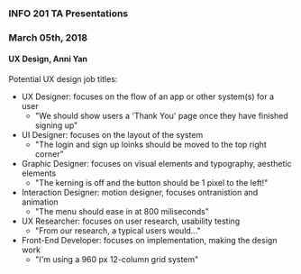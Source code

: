 ### INFO 201 TA Presentations
### March 05th, 2018

#### UX Design, Anni Yan
Potential UX design job titles:
* UX Designer: focuses on the flow of an app or other system(s) for a user 
  + "We should show users a 'Thank You' page once they have finished signing up"
* UI Designer: focuses on the layout of the system
  + "The login and sign up loinks should be moved to the top right corner"
* Graphic Designer: focuses on visual elements and typography, aesthetic elements
  + "The kerning is off and the button should be 1 pixel to the left!"
* Interaction Designer: motion designer, focuses ontranistion and animation
   + "The menu should ease in at 800 miliseconds"
* UX Researcher: focuses on user research, usability testing
  + "From our research, a typical users would..."
* Front-End Developer: focuses on implementation, making the design work
  + "I'm using a 960 px 12-column grid system"
